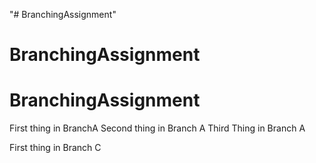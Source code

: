 "# BranchingAssignment" 
# BranchingAssignment
# BranchingAssignment


First thing in BranchA
Second thing in Branch A 
Third Thing in Branch A

First thing in Branch C